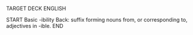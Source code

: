 TARGET DECK
ENGLISH

START
Basic
-ibility
Back: suffix forming nouns from, or corresponding to, adjectives in -ible.
END
